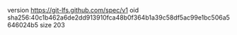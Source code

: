 version https://git-lfs.github.com/spec/v1
oid sha256:40c1b462a6de2dd913910fca48b0f364b1a39c58df5ac99e1bc506a5646024b5
size 203
